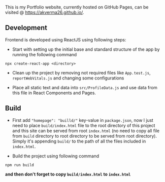 This is my Portfolio website, currently hosted on GitHub Pages, can be visited @ https://akverma26.github.io/.

## Development

Frontend is developed using ReactJS using following steps:

* Start with setting up the initial base and standard structure of the app by running the following command

```shell
npx create-react-app <directory>
```

* Clean up the project by removing not required files like `App.test.js`, `reportWebVitals.js` and changing some configurations
  
* Place all static text and data into `src/ProfileData.js` and use data from this file in React Components and Pages.

## Build

* First add `"homepage": "builld/"` key-value in `package.json`, now I just need to place `build/index.html` file to the root directory of this project and this site can be served from root `index.html` (no need to copy all file from `build` directory to root directory to be served from root directory). Simply it's appending `build/` to the path of all the files included in `index.html`. 

* Build the project using following command

```shell
npm run build
```
**and then don't forget to copy `build/index.html` to `index.html`**